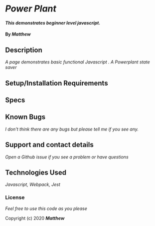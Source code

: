 
# _Power Plant_

#### _This demonstrates beginner level javascript._

#### By _**Matthew**_


## Description

_A page demonstrates basic functional Javascript ._
_A Powerplant state saver_
     
## Setup/Installation Requirements

## Specs


## Known Bugs

_I don't think there are any bugs but please tell me if you see any._

## Support and contact details

_Open a Github issue if you see a problem or have questions_

## Technologies Used

_Javascript, Webpack, Jest_

### License

*Feel free to use this code as you please*

Copyright (c) 2020 **_Matthew_**